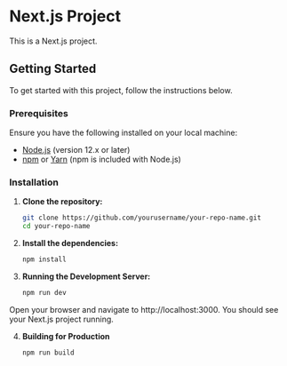 # Next.js Project

This is a Next.js project.

## Getting Started

To get started with this project, follow the instructions below.

### Prerequisites

Ensure you have the following installed on your local machine:

- [Node.js](https://nodejs.org/en/download/) (version 12.x or later)
- [npm](https://www.npmjs.com/get-npm) or [Yarn](https://yarnpkg.com/getting-started/install) (npm is included with Node.js)

### Installation

1. **Clone the repository:**

   ```bash
   git clone https://github.com/yourusername/your-repo-name.git
   cd your-repo-name

2. **Install the dependencies:**
    ```bash
    npm install

3. **Running the Development Server:**
    ```bash
    npm run dev

Open your browser and navigate to http://localhost:3000. You should see your Next.js project running.

4. **Building for Production**

    ```bash
    npm run build
